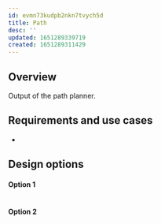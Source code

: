 ```yaml
---
id: evmn73kudpb2nkn7tvych5d
title: Path
desc: ''
updated: 1651289339719
created: 1651289311429
---
```

## Overview
Output of the path planner.

## Requirements and use cases
* 

## Design options
#### Option 1
```cpp

```

#### Option 2
```cpp

```

